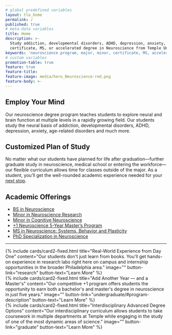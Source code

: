 ```yaml
---
# global predefined variables
layout: tla_home
permalink: /
published: true
# meta-data variables
title: Home
description: >-
  Study addiction, developmental disorders, ADHD, depression, anxiety, and so much more: earn a major, minor,
  certificate, MS, or accelerated degree in Neuroscience from Temple University’s College of Liberal Arts.
keywords: 'neuroscience program, major, minor, certificate, MS, accelerated degree'
# custom variables
promotion-table: true
feature: true
feature-title:
feature-image: media/hero_Neuroscience-red.png
feature-body: >-
---
```

## Employ Your Mind
Our neuroscience degree program teaches students to explore neural and brain function at multiple levels in a rapidly growing field. Our students study the neural basis of addiction, developmental disorders, ADHD, depression, anxiety, age-related disorders and much more.

## Customized Plan of Study
No matter what our students have planned for life after graduation—further graduate study in neuroscience, medical school or entering the workforce—our flexible curriculum allows time for classes outside of the major. As a student, you’ll get the well-rounded academic experience needed for your [next stop](https://www.cla.temple.edu/neuroscience/next-stops/).

## Academic Offerings
- [BS in Neuroscience](https://www.temple.edu/academics/degree-programs/neuroscience-major-la-nsci-bs)
- [Minor in Neuroscience Research](/neuroscience/undergraduate#minor-in-neuroscience-research)
- [Minor in Cognitive Neuroscience](/neuroscience/undergraduate#minor-in-cognitive-neuroscience)
- [+1 Neuroscience 5-Year Master’s Program](https://www.temple.edu/academics/degree-programs/neuroscience-major-la-nsci-bs)
- [MS in Neuroscience: Systems, Behavior and Plasticity](https://www.temple.edu/academics/degree-programs/neuroscience-systems-behavior-and-plasticity-ms-la-nsbp-ms)
- [PhD Specialization in Neuroscience](/neuroscience/graduate#phd-specialization-in-neuroscience)

___

<div class="row row-wide">
  <div class="col m12 l4">{% include cards/card2-fixed.html
    title="Real-World Experience from Day One"
    content="Our students don't just learn from books. You'll get hands-on experience in research labs right here on campus and internship opportunities in the broader Philadelphia area."
    image=""
    button-link="research"
    button-text="Learn More" %}
  </div>
  <div class="row row-wide">
    <div class="col m12 l4">{% include cards/card2-fixed.html
      title="Add Another Year — and a Master's"
      content="Our competitive +1 program offers students the opportunity to earn both a bachelor's and master's degree in neuroscience in just five years."
      image=""
      button-link="undergraduate/#program-description"
      button-text="Learn More" %}
    </div>
    <div class="row row-wide">
      <div class="col m12 l4">{% include cards/card2-fixed.html
        title="Interdisciplinary Advanced Degree Options"
        content="Our interdisciplinary curriculum allows students to take coursework in multiple departments at Temple while engaging in the study of one of the most dynamic areas of science."
        image=""
        button-link="graduate"
        button-text="Learn More" %}
      </div>
</div>
